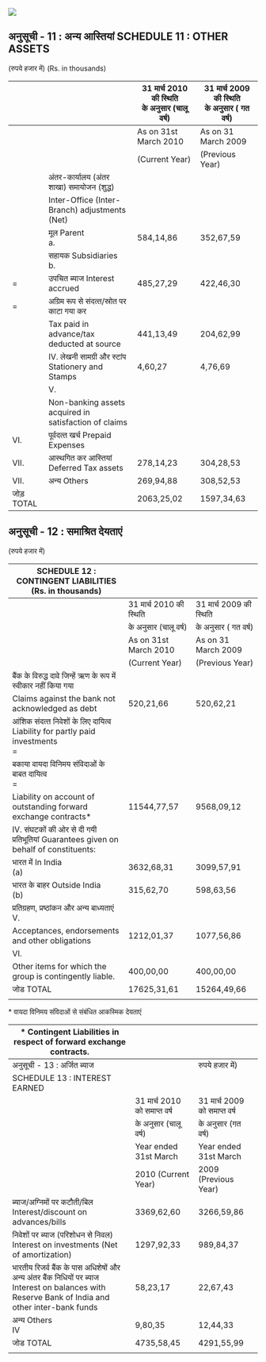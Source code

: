 ![](_page_0_Picture_0.jpeg)

## अनुसूची - 11 : अन्य आस्तियां SCHEDULE 11 : OTHER ASSETS

(रुपये हजार में) (Rs. in thousands)

|            |                                                       | 31 मार्च 2010 की स्थिति<br>के अनुसार (चालू वर्ष) | 31 मार्च 2009 की स्थिति<br>के अनुसार ( गत वर्ष) |
|------------|-------------------------------------------------------|--------------------------------------------------|-------------------------------------------------|
|            |                                                       | As on 31st March 2010                            | As on 31 March 2009                             |
|            |                                                       | (Current Year)                                   | (Previous Year)                                 |
|            | अंतर-कार्यालय (अंतर शाखा) समायोजन (शुद्ध)             |                                                  |                                                 |
|            | Inter-Office (Inter-Branch) adjustments (Net)         |                                                  |                                                 |
|            | मूल Parent<br>a.                                      | 584,14,86                                        | 352,67,59                                       |
|            | सहायक Subsidiaries<br>b.                              |                                                  |                                                 |
| =          | उपचित ब्याज Interest accrued                          | 485,27,29                                        | 422,46,30                                       |
| =          | अग्रिम रूप से संदत्‍त/स्रोत पर काटा गया कर            |                                                  |                                                 |
|            | Tax paid in advance/tax deducted at source            | 441,13,49                                        | 204,62,99                                       |
|            | IV.     लेखनी सामग्री और स्टांप Stationery and Stamps | 4,60,27                                          | 4,76,69                                         |
|            | V.                                                    |                                                  |                                                 |
|            | Non-banking assets acquired in satisfaction of claims |                                                  |                                                 |
| VI.        | पूर्वदत्‍त खर्च Prepaid Expenses                      |                                                  |                                                 |
| VII.       | आस्थगित कर आस्तियां Deferred Tax assets               | 278,14,23                                        | 304,28,53                                       |
| VII.       | अन्य Others                                           | 269,94,88                                        | 308,52,53                                       |
| जोड़ TOTAL |                                                       | 2063,25,02                                       | 1597,34,63                                      |

## अनुसूची - 12 : समाश्रित देयताएं

(रुपये हजार में)

| SCHEDULE 12 : CONTINGENT LIABILITIES<br>(Rs. in thousands)                           |                         |                         |
|--------------------------------------------------------------------------------------|-------------------------|-------------------------|
|                                                                                      | 31 मार्च 2010 की स्थिति | 31 मार्च 2009 की स्थिति |
|                                                                                      | के अनुसार (चालू वर्ष)   | के अनुसार ( गत वर्ष)    |
|                                                                                      | As on 31st March 2010   | As on 31 March 2009     |
|                                                                                      | (Current Year)          | (Previous Year)         |
| बैंक के विरुद्ध दावे जिन्हें ऋण के रूप में स्वीकार नहीं किया गया                     |                         |                         |
| Claims against the bank not acknowledged as debt                                     | 520,21,66               | 520,62,21               |
| आंशिक संदत्‍त निवेशों के लिए दायित्‍व Liability for partly paid investments<br>=     |                         |                         |
| बकाया वायदा विनिमय संविदाओं के बाबत दायित्व<br>=                                     |                         |                         |
| Liability on account of outstanding forward exchange contracts*                      | 11544,77,57             | 9568,09,12              |
| IV. संघटकों की ओर से दी गयी प्रतिभूतियां Guarantees given on behalf of constituents: |                         |                         |
| भारत में In India<br>(a)                                                             | 3632,68,31              | 3099,57,91              |
| भारत के बाहर Outside India<br>(b)                                                    | 315,62,70               | 598,63,56               |
| प्रतिग्रहण, प्रष्ठांकन और अन्य बाध्यताएं<br>V.                                       |                         |                         |
| Acceptances, endorsements and other obligations                                      | 1212,01,37              | 1077,56,86              |
| VI.                                                                                  |                         |                         |
| Other items for which the group is contingently liable.                              | 400,00,00               | 400,00,00               |
| जोड TOTAL                                                                            | 17625,31,61             | 15264,49,66             |
|                                                                                      |                         |                         |

\* वायदा विनिमय संविदाओं से संबंधित आकस्मिक देयताएं

| * Contingent Liabilities in respect of forward exchange contracts.                                                                                  |                              |                              |
|-----------------------------------------------------------------------------------------------------------------------------------------------------|------------------------------|------------------------------|
| अनुसूची - 13 : अर्जित ब्याज                                                                                                                         |                              | रुपये हजार में)              |
| SCHEDULE 13 : INTEREST EARNED                                                                                                                       |                              |                              |
|                                                                                                                                                     | 31 मार्च 2010 को समाप्त वर्ष | 31 मार्च 2009 को समाप्त वर्ष |
|                                                                                                                                                     | के अनुसार (चालू वर्ष)        | के अनुसार (गत वर्ष)          |
|                                                                                                                                                     | Year ended 31st March        | Year ended 31st March        |
|                                                                                                                                                     | 2010 (Current Year)          | 2009 (Previous Year)         |
| ब्याज/अग्निमों पर कटौती/बिल Interest/discount on advances/bills                                                                                     | 3369,62,60                   | 3266,59,86                   |
| निवेशों पर ब्याज (परिशोधन से निवल) Interest on investments (Net of amortization)                                                                    | 1297,92,33                   | 989,84,37                    |
| भारतीय रिजर्व बैंक के पास अधिशेषों और अन्य अंतर बैंक निधियों पर ब्याज<br>Interest on balances with Reserve Bank of India and other inter-bank funds | 58,23,17                     | 22,67,43                     |
| अन्य Others<br>IV                                                                                                                                   | 9,80,35                      | 12,44,33                     |
| जोड TOTAL                                                                                                                                           | 4735,58,45                   | 4291,55,99                   |
|                                                                                                                                                     |                              |                              |